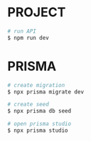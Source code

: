 # PROJECT
```bash
# run API
$ npm run dev
```

# PRISMA
```bash
# create migration
$ npx prisma migrate dev

# create seed
$ npx prisma db seed

# open prisma studio
$ npx prisma studio
```
